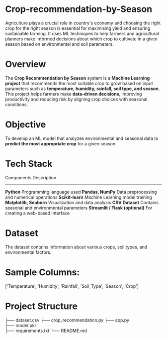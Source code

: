 # Crop-recommendation-by-Season
Agriculture plays a crucial role in country's economy and choosing the right crop for the right season is essential for maximising yield and ensuring sustainable farming. It uses ML techniques to help farmers and agricultural planners make informed decisions about which crop to cultivate in a given season based on environmental and soil parameters.

# Overview
The **Crop Recommendation by Season** system is a **Machine Learning project** that recommends the most suitable crop to grow based on input parameters such as **temperature, humidity, rainfall, soil type, and season**.  
This project helps farmers make **data-driven decisions**, improving productivity and reducing risk by aligning crop choices with seasonal conditions.

# Objective
To develop an ML model that analyzes environmental and seasonal data to **predict the most appropriate crop** for a given season.

# Tech Stack
 Components                                               Description 
------------                                             --------------
 **Python**                                       Programming language used 
 **Pandas, NumPy**                                Data preprocessing and numerical operations 
 **Scikit-learn**                                 Machine Learning model training 
 **Matplotlib, Seaborn**                          Visualization and data analysis 
 **CSV Dataset**                                  Contains seasonal and environmental parameters 
 **Streamlit / Flask (optional)**                 For creating a web-based interface 

 # Dataset
The dataset contains information about various crops, soil types, and environmental factors.  
# Sample Columns:
['Temperature', 'Humidity', 'Rainfall', 'Soil_Type', 'Season', 'Crop']

# Project Structure
├── dataset.csv
├── crop_recommendation.py
├── app.py                             
├── model.pkl                              
├── requirements.txt
└── README.md
